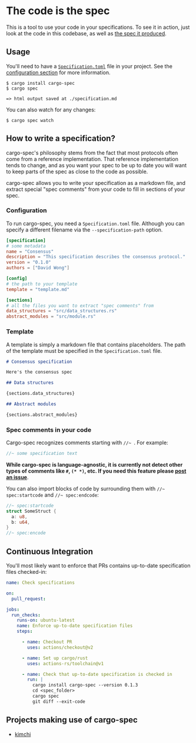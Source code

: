 # The code is the spec

This is a tool to use your code in your specifications.
To see it in action, just look at the code in this codebase, as well as [the spec it produced](https://mimoo.github.io/cargo-specification/).

## Usage

You'll need to have a [`Specification.toml`](#configuration) file in your project. See the [configuration section](#configuration) for more information.

```console
$ cargo install cargo-spec
$ cargo spec

=> html output saved at ./specification.md
```

You can also watch for any changes:

```console
$ cargo spec watch
```

## How to write a specification?

cargo-spec's philosophy stems from the fact that most protocols  often come from a reference implementation. That reference implementation tends to change, and as you want your spec to be up to date you will want to keep parts of the spec as close to the code as possible.

cargo-spec allows you to write your specification as a markdown file, and extract special "spec comments" from your code to fill in sections of your spec.

### Configuration

To run cargo-spec, you need a `Specification.toml` file.
Although you can specify a different filename via the `--specification-path` option.

```toml
[specification]
# some metadata
name = "Consensus"
description = "This specification describes the consensus protocol."
version = "0.1.0"
authors = ["David Wong"]

[config]
# the path to your template
template = "template.md"

[sections]
# all the files you want to extract "spec comments" from
data_structures = "src/data_structures.rs"
abstract_modules = "src/module.rs"
```

### Template

A template is simply a markdown file that contains placeholders. The path of the template must be specified in the `Specification.toml` file.

```markdown
# Consensus specification

Here's the consensus spec

## Data structures

{sections.data_structures}

## Abstract modules

{sections.abstract_modules}
```

### Spec comments in your code

Cargo-spec recognizes comments starting with `//~ `. For example:

```rust
//~ some specification text
```

**While cargo-spec is language-agnostic, it is currently not detect other types of comments like `#`, `(* *)`, etc. If you need this feature please [post an issue](https://github.com/mimoo/cargo-specification/issues/new)**.

You can also import blocks of code by surrounding them with `//~ spec:startcode` and `//~ spec:endcode`:


```rust
//~ spec:startcode
struct SomeStruct {
  a: u8,
  b: u64,
}
//~ spec:encode
```

## Continuous Integration

You'll most likely want to enforce that PRs contains up-to-date specification files checked-in:

```yml
name: Check specifications

on:
  pull_request:

jobs:
  run_checks:
    runs-on: ubuntu-latest
    name: Enforce up-to-date specification files
    steps:

      - name: Checkout PR
        uses: actions/checkout@v2

      - name: Set up cargo/rust
        uses: actions-rs/toolchain@v1

      - name: Check that up-to-date specification is checked in
        run: |
          cargo install cargo-spec --version 0.1.3
          cd <spec_folder>
          cargo spec
          git diff --exit-code
```

## Projects making use of cargo-spec

* [kimchi](https://github.com/o1-labs/proof-systems/blob/master/book/specifications/README.md)
